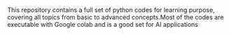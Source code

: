 This repository contains a full set of python codes for learning purpose, covering all topics from basic to advanced concepts.Most of the codes are executable with Google colab and is a good set for AI applications 
